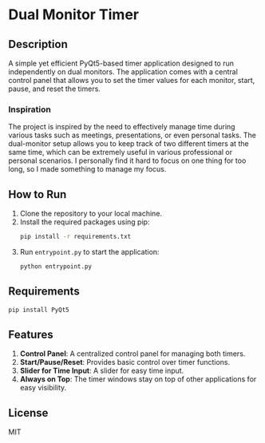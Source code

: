 # Dual Monitor Timer

## Description

A simple yet efficient PyQt5-based timer application designed to run independently on dual monitors. The application comes with a central control panel that allows you to set the timer values for each monitor, start, pause, and reset the timers.

### Inspiration

The project is inspired by the need to effectively manage time during various tasks such as meetings, presentations, or even personal tasks. The dual-monitor setup allows you to keep track of two different timers at the same time, which can be extremely useful in various professional or personal scenarios. I personally find it hard to focus on one thing for too long, so I made something to manage my focus. 

## How to Run

1. Clone the repository to your local machine.
2. Install the required packages using pip:
    ```bash
    pip install -r requirements.txt
    ```
3. Run `entrypoint.py` to start the application:
    ```bash
    python entrypoint.py
    ```
## Requirements
```bash
pip install PyQt5
```
## Features


1. **Control Panel**: A centralized control panel for managing both timers.
2. **Start/Pause/Reset**: Provides basic control over timer functions.
3. **Slider for Time Input**: A slider for easy time input.
4. **Always on Top**: The timer windows stay on top of other applications for easy visibility.

## License

MIT

